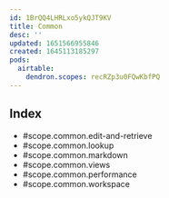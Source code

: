 ```yaml
---
id: 1BrQQ4LHRLxo5ykQJT9KV
title: Common
desc: ''
updated: 1651566955846
created: 1645113185297
pods:
  airtable:
    dendron.scopes: recRZp3u0FQwKbfPQ
---
```


## Index
- #scope.common.edit-and-retrieve
- #scope.common.lookup
- #scope.common.markdown
- #scope.common.views
- #scope.common.performance
- #scope.common.workspace
